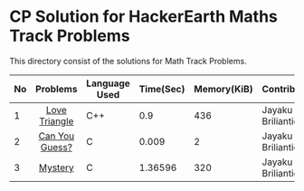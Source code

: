 # CP Solution for HackerEarth Maths Track Problems

This directory consist of the solutions for Math Track Problems.

|**No**| **Problems**      | **Language Used** | **Time(Sec)** | **Memory(KiB)** | **Contributor** |
| ---- |:-----------------:| -------- | -------- | ---------- | ----------------- |
| 1 | [Love Triangle](./love_triangle.cpp) | C++ | 0.9 | 436 | Jayaku Briliantio |
| 2 | [Can You Guess?](./can_you_guess.c) | C | 0.009 | 2 | Jayaku Briliantio |
| 3 | [Mystery](./mystery) | C | 1.36596 | 320 | Jayaku Briliantio |
